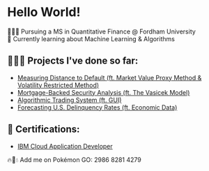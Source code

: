 <h1>Hello World! </h1>

👨🏽‍🎓 Pursuing a MS in Quantitative Finance @ Fordham University  
🧮 Currently learning about Machine Learning & Algorithms

<h2> 👨🏽‍💻 Projects I've done so far:</h2>

- [Measuring Distance to Default (ft. Market Value Proxy Method & Volatility Restricted Method)](https://github.com/lassoregression/dtd)
- [Mortgage-Backed Security Analysis (ft. The Vasicek Model)](https://github.com/lassoregression/mbs-val)
- [Algorithmic Trading System (ft. GUI)](https://github.com/lassoregression/strat-backtest)
- [Forecasting U.S. Delinquency Rates (ft. Economic Data)](https://github.com/lassoregression/us-delinquency-forecast)

<h2> 📄 Certifications:</h2>

- [IBM Cloud Application Developer](https://www.credly.com/badges/666607dc-15e2-4458-b547-be39b4761ff0)  



🔥🌿💧 Add me on Pokémon GO: 2986 8281 4279

<!--

Here are some ideas to get you started:

- 🔭 I’m currently working on ...
- 🌱 I’m currently learning ...
- 👯 I’m looking to collaborate on ...
- 🤔 I’m looking for help with ...
- 💬 Ask me about ...
- 📫 How to reach me: ...
- 😄 Pronouns: ...
- ⚡ Fun fact: ...
-->

